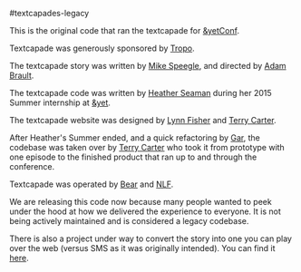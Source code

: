 #textcapades-legacy

This is the original code that ran the textcapade for [&yetConf](http://andyetconf.com).

Textcapade was generously sponsored by [Tropo](https://www.tropo.com).

The textcapade story was written by [Mike Speegle](https://twitter.com/mike_speegle), and directed by [Adam Brault](https://twitter.com/adambrault).

The textcapade code was written by [Heather Seaman](https://github.com/one000mph) during her 2015 Summer internship at [&yet](https://andyet.com).

The textcapade website was designed by [Lynn Fisher](https://github.com/lynnandtonic) and [Terry Carter](https://github.com/meetthelegend).

After Heather's Summer ended, and a quick refactoring by [Gar](https://github.com/wraithgar), the codebase was taken over by [Terry Carter](https://github.com/meetthelegend) who took it from prototype with one episode to the finished product that ran up to and through the conference.

Textcapade was operated by [Bear](http://github.com/bear) and [NLF](https://github.com/nlf).

We are releasing this code now because many people wanted to peek under the hood at how we delivered the experience to everyone.  It is not being actively maintained and is considered a legacy codebase.

There is also a project under way to convert the story into one you can play over the web (versus SMS as it was originally intended).  You can find it [here](https://github.com/andyet/textcapades).
